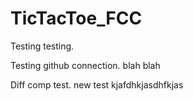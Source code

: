 # TicTacToe_FCC 

Testing testing.

Testing github connection. blah blah

Diff comp test. new test kjafdhkjasdhfkjas